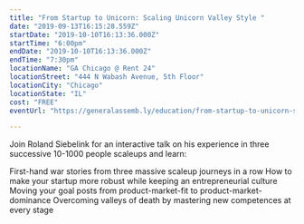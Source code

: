 ```yaml
---
title: "From Startup to Unicorn: Scaling Unicorn Valley Style "
date: "2019-09-13T16:15:28.559Z"
startDate: "2019-10-10T16:13:36.000Z"
startTime: "6:00pm"
endDate: "2019-10-10T16:13:36.000Z"
endTime: "7:30pm"
locationName: "GA Chicago @ Rent 24"
locationStreet: "444 N Wabash Avenue, 5th Floor"
locationCity: "Chicago"
locationState: "IL"
cost: "FREE"
eventUrl: "https://generalassemb.ly/education/from-startup-to-unicorn-scaling-silicon-valley-style/chicago/88575"

---
```


Join Roland Siebelink for an interactive talk on his experience in three successive 10-1000 people scaleups and learn:

First-hand war stories from three massive scaleup journeys in a row
How to make your startup more robust while keeping an entrepreneurial culture
Moving your goal posts from product-market-fit to product-market-dominance
Overcoming valleys of death by mastering new competences at every stage

